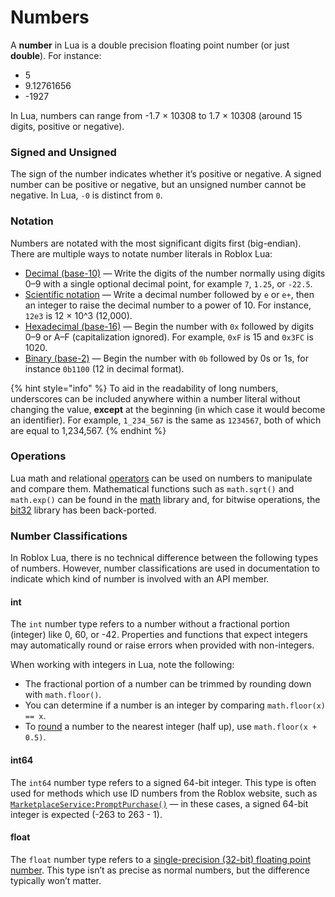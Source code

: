 # Numbers

A **number** in Lua is a double precision floating point number (or just **double**). For instance:

* 5
* 9.12761656
* \-1927

In Lua, numbers can range from -1.7 × 10308 to 1.7 × 10308 (around 15 digits, positive or negative).

### Signed and Unsigned <a href="#signed-and-unsigned" id="signed-and-unsigned"></a>

The sign of the number indicates whether it’s positive or negative. A signed number can be positive or negative, but an unsigned number cannot be negative. In Lua, `-0` is distinct from `0`.

### Notation <a href="#notation" id="notation"></a>

Numbers are notated with the most significant digits first (big-endian). There are multiple ways to notate number literals in Roblox Lua:

* [Decimal (base-10)](https://en.wikipedia.org/wiki/Decimal) — Write the digits of the number normally using digits 0–9 with a single optional decimal point, for example `7`, `1.25`, or `-22.5`.
* [Scientific notation](https://en.wikipedia.org/wiki/Scientific\_notation) — Write a decimal number followed by `e` or `e+`, then an integer to raise the decimal number to a power of 10. For instance, `12e3` is 12 × 10^3 (12,000).
* [Hexadecimal (base-16)](https://en.wikipedia.org/wiki/Hexadecimal) — Begin the number with `0x` followed by digits 0–9 or A–F (capitalization ignored). For example, `0xF` is 15 and `0x3FC` is 1020.
* [Binary (base-2)](https://en.wikipedia.org/wiki/Binary\_number) — Begin the number with `0b` followed by 0s or 1s, for instance `0b1100` (12 in decimal format).

{% hint style="info" %}
To aid in the readability of long numbers, underscores can be included anywhere within a number literal without changing the value, **except** at the beginning (in which case it would become an identifier). For example, `1_234_567` is the same as `1234567`, both of which are equal to 1,234,567.
{% endhint %}

### Operations <a href="#operations" id="operations"></a>

Lua math and relational [operators](https://developer.roblox.com/en-us/articles/Operators) can be used on numbers to manipulate and compare them. Mathematical functions such as `math.sqrt()` and `math.exp()` can be found in the [math](https://developer.roblox.com/en-us/api-reference/lua-docs/math) library and, for bitwise operations, the [bit32](bit32.md) library has been back-ported.

### Number Classifications <a href="#number-classifications" id="number-classifications"></a>

In Roblox Lua, there is no technical difference between the following types of numbers. However, number classifications are used in documentation to indicate which kind of number is involved with an API member.

#### int <a href="#int" id="int"></a>

The `int` number type refers to a number without a fractional portion (integer) like 0, 60, or -42. Properties and functions that expect integers may automatically round or raise errors when provided with non-integers.

When working with integers in Lua, note the following:

* The fractional portion of a number can be trimmed by rounding down with `math.floor()`.
* You can determine if a number is an integer by comparing `math.floor(x) == x`.
* To [round](https://en.wikipedia.org/wiki/Rounding#Rounding\_to\_the\_nearest\_integer) a number to the nearest integer (half up), use `math.floor(x + 0.5)`.

#### int64 <a href="#int64" id="int64"></a>

The `int64` number type refers to a signed 64-bit integer. This type is often used for methods which use ID numbers from the Roblox website, such as [`MarketplaceService:PromptPurchase()`](https://developer.roblox.com/en-us/api-reference/function/MarketplaceService/PromptPurchase) — in these cases, a signed 64-bit integer is expected (-263 to 263 - 1).

#### float <a href="#float" id="float"></a>

The `float` number type refers to a [single-precision (32-bit) floating point number](https://en.wikipedia.org/wiki/Single-precision\_floating-point\_format). This type isn’t as precise as normal numbers, but the difference typically won’t matter.
